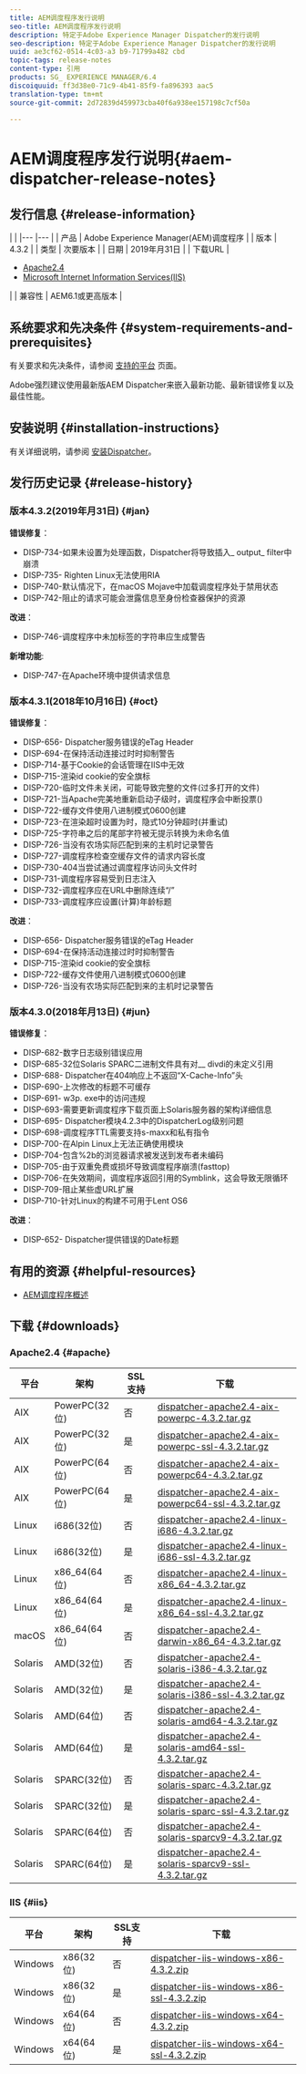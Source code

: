```yaml
---
title: AEM调度程序发行说明
seo-title: AEM调度程序发行说明
description: 特定于Adobe Experience Manager Dispatcher的发行说明
seo-description: 特定于Adobe Experience Manager Dispatcher的发行说明
uuid: ae3cf62-0514-4c03-a3 b9-71799a482 cbd
topic-tags: release-notes
content-type: 引用
products: SG_ EXPERIENCE MANAGER/6.4
discoiquuid: ff3d38e0-71c9-4b41-85f9-fa896393 aac5
translation-type: tm+mt
source-git-commit: 2d72839d459973cba40f6a938ee157198c7cf50a

---
```



# AEM调度程序发行说明{#aem-dispatcher-release-notes}

## 发行信息 {#release-information}

|  |
|--- |--- |
| 产品 | Adobe Experience Manager(AEM)调度程序 |
| 版本 | 4.3.2 |
| 类型 | 次要版本 |
| 日期 | 2019年月31日 |
| 下载URL | <ul><li>[Apache2.4](release-notes.md#apache)</li><li>[Microsoft Internet Information Services(IIS)](release-notes.md#iis)</li></ul> |
| 兼容性 | AEM6.1或更高版本 |

## 系统要求和先决条件 {#system-requirements-and-prerequisites}

有关要求和先决条件，请参阅 [支持的平台](https://helpx.adobe.com/experience-manager/6-4/sites/deploying/using/technical-requirements.html) 页面。

Adobe强烈建议使用最新版AEM Dispatcher来嵌入最新功能、最新错误修复以及最佳性能。

## 安装说明 {#installation-instructions}

有关详细说明，请参阅 [安装Dispatcher](dispatcher-install.md)。

## 发行历史记录 {#release-history}

### 版本4.3.2(2019年月31日) {#jan}

**错误修复**：

* DISP-734-如果未设置为处理函数，Dispatcher将导致插入_ output_ filter中崩溃
* DISP-735- Righten Linux无法使用RIA
* DISP-740-默认情况下，在macOS Mojave中加载调度程序处于禁用状态
* DISP-742-阻止的请求可能会泄露信息至身份检查器保护的资源

**改进**：

* DISP-746-调度程序中未加标签的字符串应生成警告

**新增功能**:

* DISP-747-在Apache环境中提供请求信息

### 版本4.3.1(2018年10月16日) {#oct}

**错误修复**：

* DISP-656- Dispatcher服务错误的eTag Header
* DISP-694-在保持活动连接过时时抑制警告
* DISP-714-基于Cookie的会话管理在IIS中无效
* DISP-715-渲染id cookie的安全旗标
* DISP-720-临时文件未关闭，可能导致完整的文件(过多打开的文件)
* DISP-721-当Apache完美地重新启动子级时，调度程序会中断投票()
* DISP-722-缓存文件使用八进制模式0600创建
* DISP-723-在渲染超时设置为时，隐式10分钟超时(并重试)
* DISP-725-字符串之后的尾部字符被无提示转换为未命名值
* DISP-726-当没有农场实际匹配到来的主机时记录警告
* DISP-727-调度程序检查空缓存文件的请求内容长度
* DISP-730-404当尝试通过调度程序访问头文件时
* DISP-731-调度程序容易受到日志注入
* DISP-732-调度程序应在URL中删除连续“/”
* DISP-733-调度程序应设置(计算)年龄标题

**改进**：

* DISP-656- Dispatcher服务错误的eTag Header
* DISP-694-在保持活动连接过时时抑制警告
* DISP-715-渲染id cookie的安全旗标
* DISP-722-缓存文件使用八进制模式0600创建
* DISP-726-当没有农场实际匹配到来的主机时记录警告

### 版本4.3.0(2018年月13日) {#jun}

**错误修复**：

* DISP-682-数字日志级别错误应用
* DISP-685-32位Solaris SPARC二进制文件具有对__ divdi的未定义引用
* DISP-688- Dispatcher在404响应上不返回“X-Cache-Info”头
* DISP-690-上次修改的标题不可缓存
* DISP-691- w3p. exe中的访问违规
* DISP-693-需要更新调度程序下载页面上Solaris服务器的架构详细信息
* DISP-695- Dispatcher模块4.2.3中的DispatcherLog级别问题
* DISP-698-调度程序TTL需要支持s-maxx和私有指令
* DISP-700-在Alpin Linux上无法正确使用模块
* DISP-704-包含%2b的浏览器请求被发送到发布者未编码
* DISP-705-由于双重免费或损坏导致调度程序崩溃(fasttop)
* DISP-706-在失效期间，调度程序返回引用的Symblink，这会导致无限循环
* DISP-709-阻止某些虚URL扩展
* DISP-710-针对Linux的构建不可用于Lent OS6

**改进**：

* DISP-652- Dispatcher提供错误的Date标题

## 有用的资源 {#helpful-resources}

* [AEM调度程序概述](dispatcher.md)

## 下载 {#downloads}

### Apache2.4 {#apache}

| 平台 | 架构 | SSL支持 | 下载 |
|---|---|---|---|
| AIX | PowerPC(32位) | 否 | [dispatcher-apache2.4-aix-powerpc-4.3.2.tar.gz](http://download.macromedia.com/dispatcher/download/dispatcher-apache2.4-aix-powerpc-4.3.2.tar.gz) |
| AIX | PowerPC(32位) | 是 | [dispatcher-apache2.4-aix-powerpc-ssl-4.3.2.tar.gz](http://download.macromedia.com/dispatcher/download/dispatcher-apache2.4-aix-powerpc-ssl-4.3.2.tar.gz) |
| AIX | PowerPC(64位) | 否 | [dispatcher-apache2.4-aix-powerpc64-4.3.2.tar.gz](http://download.macromedia.com/dispatcher/download/dispatcher-apache2.4-aix-powerpc64-4.3.2.tar.gz) |
| AIX | PowerPC(64位) | 是 | [dispatcher-apache2.4-aix-powerpc64-ssl-4.3.2.tar.gz](http://download.macromedia.com/dispatcher/download/dispatcher-apache2.4-aix-powerpc64-ssl-4.3.2.tar.gz) |
| Linux | i686(32位) | 否 | [dispatcher-apache2.4-linux-i686-4.3.2.tar.gz](http://download.macromedia.com/dispatcher/download/dispatcher-apache2.4-linux-i686-4.3.2.tar.gz) |
| Linux | i686(32位) | 是 | [dispatcher-apache2.4-linux-i686-ssl-4.3.2.tar.gz](http://download.macromedia.com/dispatcher/download/dispatcher-apache2.4-linux-i686-ssl-4.3.2.tar.gz) |
| Linux | x86_64(64位) | 否 | [dispatcher-apache2.4-linux-x86_64-4.3.2.tar.gz](http://download.macromedia.com/dispatcher/download/dispatcher-apache2.4-linux-x86_64-4.3.2.tar.gz) |
| Linux | x86_64(64位) | 是 | [dispatcher-apache2.4-linux-x86_64-ssl-4.3.2.tar.gz](http://download.macromedia.com/dispatcher/download/dispatcher-apache2.4-linux-x86_64-ssl-4.3.2.tar.gz) |
| macOS | x86_64(64位) | 否 | [dispatcher-apache2.4-darwin-x86_64-4.3.2.tar.gz](http://download.macromedia.com/dispatcher/download/dispatcher-apache2.4-darwin-x86_64-4.3.2.tar.gz) |
| Solaris | AMD(32位) | 否 | [dispatcher-apache2.4-solaris-i386-4.3.2.tar.gz](http://download.macromedia.com/dispatcher/download/dispatcher-apache2.4-solaris-i386-4.3.2.tar.gz) |
| Solaris | AMD(32位) | 是 | [dispatcher-apache2.4-solaris-i386-ssl-4.3.2.tar.gz](http://download.macromedia.com/dispatcher/download/dispatcher-apache2.4-solaris-i386-ssl-4.3.2.tar.gz) |
| Solaris | AMD(64位) | 否 | [dispatcher-apache2.4-solaris-amd64-4.3.2.tar.gz](http://download.macromedia.com/dispatcher/download/dispatcher-apache2.4-solaris-amd64-4.3.2.tar.gz) |
| Solaris | AMD(64位) | 是 | [dispatcher-apache2.4-solaris-amd64-ssl-4.3.2.tar.gz](http://download.macromedia.com/dispatcher/download/dispatcher-apache2.4-solaris-amd64-ssl-4.3.2.tar.gz) |
| Solaris | SPARC(32位) | 否 | [dispatcher-apache2.4-solaris-sparc-4.3.2.tar.gz](http://download.macromedia.com/dispatcher/download/dispatcher-apache2.4-solaris-sparc-4.3.2.tar.gz) |
| Solaris | SPARC(32位) | 是 | [dispatcher-apache2.4-solaris-sparc-ssl-4.3.2.tar.gz](http://download.macromedia.com/dispatcher/download/dispatcher-apache2.4-solaris-sparc-ssl-4.3.2.tar.gz) |
| Solaris | SPARC(64位) | 否 | [dispatcher-apache2.4-solaris-sparcv9-4.3.2.tar.gz](http://download.macromedia.com/dispatcher/download/dispatcher-apache2.4-solaris-sparcv9-4.3.2.tar.gz) |
| Solaris | SPARC(64位) | 是 | [dispatcher-apache2.4-solaris-sparcv9-ssl-4.3.2.tar.gz](http://download.macromedia.com/dispatcher/download/dispatcher-apache2.4-solaris-sparcv9-ssl-4.3.2.tar.gz) |

### IIS {#iis}

| 平台 | 架构 | SSL支持 | 下载 |
|---|---|---|---|
| Windows | x86(32位) | 否 | [dispatcher-iis-windows-x86-4.3.2.zip](http://download.macromedia.com/dispatcher/download/dispatcher-iis-windows-x86-4.3.2.zip) |
| Windows | x86(32位) | 是 | [dispatcher-iis-windows-x86-ssl-4.3.2.zip](http://download.macromedia.com/dispatcher/download/dispatcher-iis-windows-x86-ssl-4.3.2.zip) |
| Windows | x64(64位) | 否 | [dispatcher-iis-windows-x64-4.3.2.zip](http://download.macromedia.com/dispatcher/download/dispatcher-iis-windows-x64-4.3.2.zip) |
| Windows | x64(64位) | 是 | [dispatcher-iis-windows-x64-ssl-4.3.2.zip](http://download.macromedia.com/dispatcher/download/dispatcher-iis-windows-x64-ssl-4.3.2.zip) |
